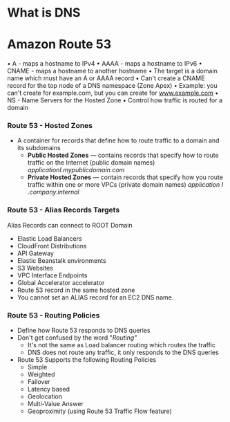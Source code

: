 # What is DNS

# Amazon Route 53

• A - maps a hostname to IPv4
• AAAA - maps a hostname to IPv6
• CNAME - maps a hostname to another hostname
	• The target is a domain name which must have an A or AAAA record
	• Can't create a CNAME record for the top node of a DNS namespace (Zone
	Арех)
• Example: you can't create for example.com, but you can create for
www.example.com
• NS - Name Servers for the Hosted Zone
• Control how traffic is routed for a domain

### Route 53 - Hosted Zones


- A container for records that define how to route traffic to a domain and its subdomains
	- **Public Hosted Zones** — contains records that specify how to route traffic on the Internet (public domain names) *applicationI.mypublicdomain.com*
	- **Private Hosted Zones** — contain records that specify how you route traffic within one or more VPCs (private domain names) *application I .company.internal*

### Route 53 - Alias Records Targets

Alias Records can connect to ROOT Domain

- Elastic Load Balancers
- CloudFront Distributions
- API Gateway
- Elastic Beanstalk environments
- S3 Websites
- VPC Interface Endpoints
- Global Accelerator accelerator
- Route 53 record in the same hosted zone
- You cannot set an ALIAS record for an EC2 DNS name. 

### Route 53 - Routing Policies

- Define how Route 53 responds to DNS queries
- Don't get confused by the word "*Routing"*
	- It's not the same as Load balancer routing which routes the traffic
	- DNS does not route any traffic, it only responds to the DNS queries
- Route 53 Supports the following Routing Policies
	- Simple
	- Weighted
	- Failover
	- Latency based
	- Geolocation
	- Multi-Value Answer
	- Geoproximity (using Route 53 Traffic Flow feature)

